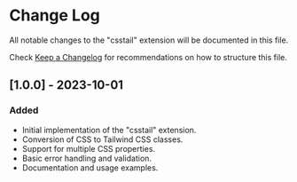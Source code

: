 # Change Log

All notable changes to the "csstail" extension will be documented in this file.

Check [Keep a Changelog](http://keepachangelog.com/) for recommendations on how to structure this file.

## [1.0.0] - 2023-10-01
### Added
- Initial implementation of the "csstail" extension.
- Conversion of CSS to Tailwind CSS classes.
- Support for multiple CSS properties.
- Basic error handling and validation.
- Documentation and usage examples.
